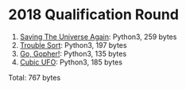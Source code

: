 # 2018 Qualification Round

1. [Saving The Universe Again](https://codejam.withgoogle.com/2018/challenges/00000000000000cb/dashboard): Python3, 259 bytes
2. [Trouble Sort](https://codejam.withgoogle.com/2018/challenges/00000000000000cb/dashboard/00000000000079cb): Python3, 197 bytes
3. [Go, Gopher!](https://codejam.withgoogle.com/2018/challenges/00000000000000cb/dashboard/0000000000007a30): Python3, 135 bytes
4. [Cubic UFO](https://codejam.withgoogle.com/2018/challenges/00000000000000cb/dashboard/00000000000079cc): Python3, 185 bytes

Total: 767 bytes

